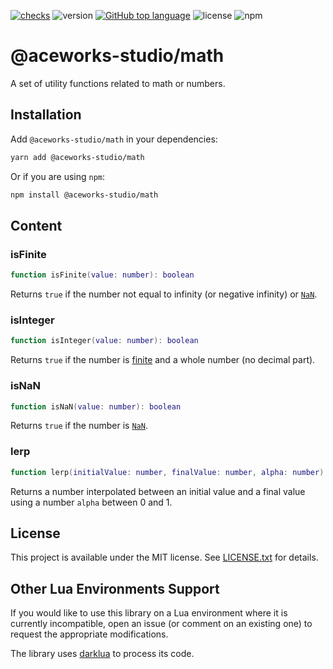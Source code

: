 [![checks](https://github.com/Aceworks-Studio/roblox-utils/actions/workflows/test.yml/badge.svg)](https://github.com/Aceworks-Studio/roblox-utils/actions/workflows/test.yml)
![version](https://img.shields.io/github/package-json/v/Aceworks-Studio/roblox-utils)
[![GitHub top language](https://img.shields.io/github/languages/top/Aceworks-Studio/roblox-utils)](https://github.com/luau-lang/luau)
![license](https://img.shields.io/npm/l/@aceworks-studio/math)
![npm](https://img.shields.io/npm/dt/@aceworks-studio/math)

# @aceworks-studio/math

A set of utility functions related to math or numbers.

## Installation

Add `@aceworks-studio/math` in your dependencies:

```bash
yarn add @aceworks-studio/math
```

Or if you are using `npm`:

```bash
npm install @aceworks-studio/math
```

## Content

### isFinite

```lua
function isFinite(value: number): boolean
```

Returns `true` if the number not equal to infinity (or negative infinity) or [`NaN`](https://en.wikipedia.org/wiki/NaN).

### isInteger

```lua
function isInteger(value: number): boolean
```

Returns `true` if the number is [finite](#isfinite) and a whole number (no decimal part).

### isNaN

```lua
function isNaN(value: number): boolean
```

Returns `true` if the number is [`NaN`](https://en.wikipedia.org/wiki/NaN).

### lerp

```lua
function lerp(initialValue: number, finalValue: number, alpha: number): number
```

Returns a number interpolated between an initial value and a final value using a number `alpha` between 0 and 1.

## License

This project is available under the MIT license. See [LICENSE.txt](../../LICENSE.txt) for details.

## Other Lua Environments Support

If you would like to use this library on a Lua environment where it is currently incompatible, open an issue (or comment on an existing one) to request the appropriate modifications.

The library uses [darklua](https://github.com/seaofvoices/darklua) to process its code.
